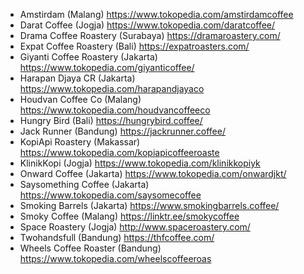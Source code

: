 - Amstirdam (Malang) <https://www.tokopedia.com/amstirdamcoffee>
- Darat Coffee (Jogja) <https://www.tokopedia.com/daratcoffee/>
- Drama Coffee Roastery (Surabaya) <https://dramaroastery.com/>
- Expat Coffee Roastery (Bali) <https://expatroasters.com/>
- Giyanti Coffee Roastery (Jakarta) <https://www.tokopedia.com/giyanticoffee/>
- Harapan Djaya CR (Jakarta) <https://www.tokopedia.com/harapandjayaco>
- Houdvan Coffee Co (Malang) <https://www.tokopedia.com/houdvancoffeeco>
- Hungry Bird (Bali) <https://hungrybird.coffee/>
- Jack Runner (Bandung) <https://jackrunner.coffee/>
- KopiApi Roastery (Makassar) <https://www.tokopedia.com/kopiapicoffeeroaste>
- KlinikKopi (Jogja) <https://www.tokopedia.com/klinikkopiyk>
- Onward Coffee (Jakarta) <https://www.tokopedia.com/onwardjkt/>
- Saysomething Coffee (Jakarta) <https://www.tokopedia.com/saysomecoffee>
- Smoking Barrels (Jakarta) <https://www.smokingbarrels.coffee/>
- Smoky Coffee (Malang) <https://linktr.ee/smokycoffee>
- Space Roastery (Jogja) <http://www.spaceroastery.com/>
- Twohandsfull (Bandung) <https://thfcoffee.com/>
- Wheels Coffee Roaster (Bandung) <https://www.tokopedia.com/wheelscoffeeroas>
